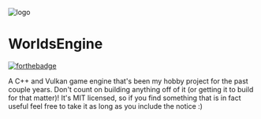 ![logo](EngineData/UI/Editor/Images/logo_no_background.png)
# WorldsEngine

[![forthebadge](https://forthebadge.com/images/badges/powered-by-black-magic.svg)](https://forthebadge.com)

A C++ and Vulkan game engine that's been my hobby project for the past couple years. Don't count on building anything off of it (or getting it to build for that matter)!
It's MIT licensed, so if you find something that is in fact useful feel free to take it as long as you include the notice :)
